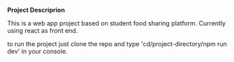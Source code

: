 **Project Descriprion**

This is a web app project based on student food sharing platform. Currently using react as front end.

to run the project just clone the repo and type 'cd/project-directory/npm run dev' in your console.